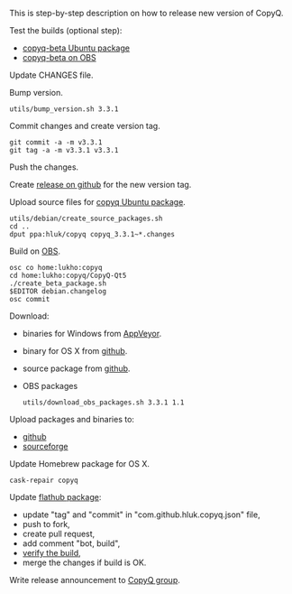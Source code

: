 This is step-by-step description on how to release new version of CopyQ.

Test the builds (optional step):
- [copyq-beta Ubuntu package](https://launchpad.net/~hluk/+archive/ubuntu/copyq-beta)
- [copyq-beta on OBS](https://build.opensuse.org/package/show/home:lukho:copyq-beta/CopyQ-Qt5-beta)

Update CHANGES file.

Bump version.

    utils/bump_version.sh 3.3.1

Commit changes and create version tag.

    git commit -a -m v3.3.1
    git tag -a -m v3.3.1 v3.3.1

Push the changes.

Create [release on github](https://github.com/hluk/CopyQ/releases) for the new version tag.

Upload source files for [copyq Ubuntu package](https://launchpad.net/~hluk/+archive/ubuntu/copyq).

    utils/debian/create_source_packages.sh
    cd ..
    dput ppa:hluk/copyq copyq_3.3.1~*.changes

Build on [OBS](https://build.opensuse.org/package/show/home:lukho:copyq/CopyQ-Qt5).

    osc co home:lukho:copyq
    cd home:lukho:copyq/CopyQ-Qt5
    ./create_beta_package.sh
    $EDITOR debian.changelog
    osc commit

Download:
- binaries for Windows from [AppVeyor](https://ci.appveyor.com/project/hluk/copyq).
- binary for OS X from [github](https://github.com/hluk/CopyQ/releases).
- source package from [github](https://github.com/hluk/CopyQ/releases).
- OBS packages

      utils/download_obs_packages.sh 3.3.1 1.1

Upload packages and binaries to:
- [github](https://github.com/hluk/CopyQ/releases)
- [sourceforge](https://sourceforge.net/projects/copyq/files/)

Update Homebrew package for OS X.

    cask-repair copyq

Update [flathub package](https://github.com/flathub/com.github.hluk.copyq):
- update "tag" and "commit" in "com.github.hluk.copyq.json" file,
- push to fork,
- create pull request,
- add comment "bot, build",
- [verify the build](https://flathub.org/builds/#/),
- merge the changes if build is OK.

Write release announcement to [CopyQ group](https://groups.google.com/forum/#!forum/copyq).